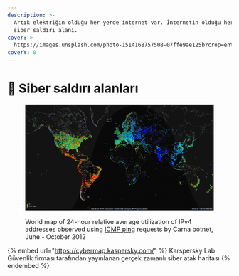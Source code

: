 ```yaml
---
description: >-
  Artık elektriğin olduğu her yerde internet var. İnternetin olduğu her yerde
  siber saldırı alanı.
cover: >-
  https://images.unsplash.com/photo-1514168757508-07ffe9ae125b?crop=entropy&cs=tinysrgb&fm=jpg&ixid=MnwxOTcwMjR8MHwxfHNlYXJjaHw5fHxoYWNraW5nfGVufDB8fHx8MTY3OTAxNTQxMQ&ixlib=rb-4.0.3&q=80
coverY: 0
---
```


# 🚨 Siber saldırı alanları

<figure><img src="../.gitbook/assets/Carnabotnet_geovideo_lowres.gif" alt=""><figcaption><p>World map of 24-hour relative average utilization of IPv4 addresses observed using <a href="https://en.wikipedia.org/wiki/Ping_(networking_utility)">ICMP ping</a> requests by Carna botnet, June - October 2012</p></figcaption></figure>



{% embed url="https://cybermap.kaspersky.com/" %}
Karspersky Lab Güvenlik firması tarafından yayınlanan gerçek zamanlı siber atak haritası
{% endembed %}
